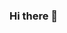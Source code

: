 ### Hi there 👋

<!--
**whuhao/whuhao** is a ✨ _special_ ✨ repository because its `README.md` (this file) appears on your GitHub profile.

Here are some ideas to get you started:
      My name is 翁鸣昊(Weng Minghao)
- 🔭 I’m the Master student of School of Water Resources and Hydropower of Wuhan University
- 🌱 I’m currently learning deep learning
      nice to see all of you!
